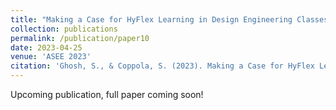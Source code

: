 ```yaml
---
title: "Making a Case for HyFlex Learning in Design Engineering Classes"
collection: publications
permalink: /publication/paper10
date: 2023-04-25
venue: 'ASEE 2023'
citation: 'Ghosh, S., & Coppola, S. (2023). Making a Case for HyFlex Learning in Design Engineering Classes. In 2023 ASEE Annual Conference & Exposition.'
---
```

Upcoming publication, full paper coming soon!
